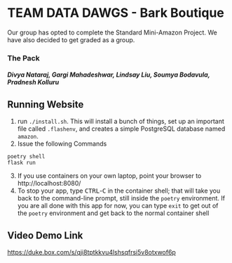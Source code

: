 # TEAM DATA DAWGS - Bark Boutique

Our group has opted to complete the Standard Mini-Amazon Project.
We have also decided to get graded as a group.

### The Pack
##### Divya Nataraj, Gargi Mahadeshwar, Lindsay Liu, Soumya Bodavula, Pradnesh Kolluru


## Running Website

1. run `./install.sh`.  This will install a bunch of things, set
   up an important file called `.flashenv`, and creates a simple
   PostgreSQL database named `amazon`.
2. Issue the following Commands
```
poetry shell
flask run
```
3. If you use containers on your own laptop, point your browser to
  http://localhost:8080/
4. To stop your app, type <kbd>CTRL</kbd>-<kbd>C</kbd> in the container
shell; that will take you back to the command-line prompt, still
inside the `poetry` environment. If you are all done with this app for
now, you can type `exit` to get out of the `poetry` environment and
get back to the normal container shell

## Video Demo Link
https://duke.box.com/s/qji8tptkkvu4lshsqfrsi5v8otxwof6p
